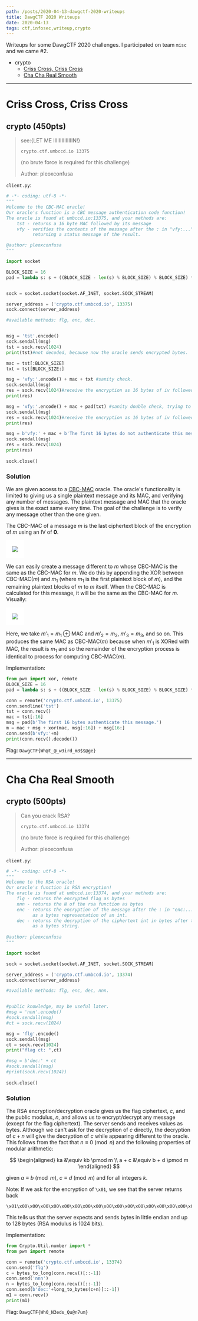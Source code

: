 ```yaml
---
path: /posts/2020-04-13-dawgctf-2020-writeups
title: DawgCTF 2020 Writeups
date: 2020-04-13
tags: ctf,infosec,writeup,crypto
---
```


Writeups for some DawgCTF 2020 challenges. I participated on team `misc` and we came #2.

- crypto
    - [Criss Cross, Criss Cross](#criss-cross-criss-cross)
    - [Cha Cha Real Smooth](#cha-cha-real-smooth)

---

# Criss Cross, Criss Cross <a name="criss-cross-criss-cross"></a>

## crypto (450pts)

> see:{LET ME IIIIIIIIIIIIIIN!}
>
> `crypto.ctf.umbccd.io 13375`
>
> (no brute force is required for this challenge)
>
> Author: pleoxconfusa

`client.py`:

```python
# -*- coding: utf-8 -*-
"""
Welcome to the CBC-MAC oracle!
Our oracle's function is a CBC message authentication code function!
The oracle is found at umbccd.io:13375, and your methods are:
    tst - returns a 16 byte MAC followed by its message
    vfy - verifies the contents of the message after the : in "vfy:...",
          returning a status message of the result.

@author: pleoxconfusa
"""

import socket

BLOCK_SIZE = 16
pad = lambda s: s + ((BLOCK_SIZE - len(s) % BLOCK_SIZE) % BLOCK_SIZE) * b'\0'


sock = socket.socket(socket.AF_INET, socket.SOCK_STREAM)

server_address = ('crypto.ctf.umbccd.io', 13375)
sock.connect(server_address)

#available methods: flg, enc, dec.


msg = 'tst'.encode()
sock.sendall(msg)
tst = sock.recv(1024)
print(tst)#not decoded, because now the oracle sends encrypted bytes.

mac = tst[:BLOCK_SIZE]
txt = tst[BLOCK_SIZE:]

msg = 'vfy:'.encode() + mac + txt #sanity check.
sock.sendall(msg)
res = sock.recv(1024)#receive the encryption as 16 bytes of iv followed by ct.
print(res)

msg = 'vfy:'.encode() + mac + pad(txt) #sanity double check, trying to win by padding.
sock.sendall(msg)
res = sock.recv(1024)#receive the encryption as 16 bytes of iv followed by ct.
print(res)

msg = b'vfy:' + mac + b'The first 16 bytes do not authenticate this message.' #sanity triple check
sock.sendall(msg)
res = sock.recv(1024)
print(res) 
    
sock.close()
```

### Solution

We are given access to a [CBC-MAC](https://en.wikipedia.org/wiki/CBC-MAC) oracle. The oracle's functionality is limited to giving us a single plaintext message and its MAC, and verifying any number of messages. The plaintext message and MAC that the oracle gives is the exact same every time. The goal of the challenge is to verify any message other than the one given.

The CBC-MAC of a message $m$ is the last ciphertext block of the encryption of $m$ using an IV of $\textbf{0}$.

<img src="./assets/cbc-mac.svg" style="background: white; padding: 16px"></img>

We can easily create a message different to $m$ whose CBC-MAC is the same as the CBC-MAC for $m$. We do this by appending the XOR between $\text{CBC-MAC}(m)$ and $m_1$ (where $m_1$ is the first plaintext block of $m$), and the remaining plaintext blocks of $m$ to $m$ itself. When the CBC-MAC is calculated for this message, it will be the same as the CBC-MAC for $m$. Visually:

<img src="./assets/cbc-mac-attack.svg" style="background: white; padding: 16px"></img>

Here, we take $m'_1 = m_1 \oplus \text{MAC}$ and $m'_2 = m_2$, $m'_3 = m_3$, and so on. This produces the same MAC as $\text{CBC-MAC}(m)$ because when $m'_1$ is XORed with $\text{MAC}$, the result is $m_1$ and so the remainder of the encryption process is identical to process for computing $\text{CBC-MAC}(m)$.

Implementation:

```python
from pwn import xor, remote
BLOCK_SIZE = 16
pad = lambda s: s + ((BLOCK_SIZE - len(s) % BLOCK_SIZE) % BLOCK_SIZE) * b'\0'

conn = remote('crypto.ctf.umbccd.io', 13375)
conn.sendline('tst')
tst = conn.recv()
mac = tst[:16]
msg = pad(b'The first 16 bytes authenticate this message.')
m = mac + msg + xor(mac, msg[:16]) + msg[16:]
conn.send(b'vfy:'+m)
print(conn.recv().decode())
```

Flag: `DawgCTF{Wh@t_@_w3ird_m3$$@ge}`

---

# Cha Cha Real Smooth <a name="cha-cha-real-smooth"></a>

## crypto (500pts)

> Can you crack RSA?
>
> `crypto.ctf.umbccd.io 13374`
>
> (no brute force is required for this challenge)
>
> Author: pleoxconfusa

`client.py`:

```python
# -*- coding: utf-8 -*-
"""
Welcome to the RSA oracle!
Our oracle's function is RSA encryption!
The oracle is found at umbccd.io:13374, and your methods are:
    flg - returns the encrypted flag as bytes
    nnn - returns the N of the rsa function as bytes
    enc - returns the encryption of the message after the : in "enc:..."
          as a bytes representation of an int.
    dec - returns the decryption of the ciphertext int in bytes after the : in "dec:..."
          as a bytes string.
    
@author: pleoxconfusa
"""

import socket

sock = socket.socket(socket.AF_INET, socket.SOCK_STREAM)

server_address = ('crypto.ctf.umbccd.io', 13374)
sock.connect(server_address)

#available methods: flg, enc, dec, nnn.


#public knowledge, may be useful later.
#msg = 'nnn'.encode()
#sock.sendall(msg)
#ct = sock.recv(1024)

msg = 'flg'.encode()
sock.sendall(msg)
ct = sock.recv(1024)
print("flag ct: ",ct) 

#msg = b'dec:' + ct
#sock.sendall(msg)
#print(sock.recv(1024))
    
sock.close()
```

### Solution

The RSA encryption/decryption oracle gives us the flag ciphertext, $c$, and the public modulus, $n$, and allows us to encrypt/decrypt any message (except for the flag ciphertext). The server sends and receives values as bytes. Although we can't ask for the decryption of $c$ directly, the decryption of $c + n$ will give the decryption of $c$ while appearing different to the oracle. This follows from the fact that $n \equiv 0 \pmod n$ and the following properties of modular arithmetic:

$$
\begin{aligned} ka &\equiv kb \pmod m \\ a + c &\equiv b + d \pmod m \end{aligned}
$$

given $a \equiv b \pmod m$, $c \equiv d \pmod m$ and for all integers $k$.

Note: If we ask for the encryption of `\x01`, we see that the server returns back

```
\x01\x00\x00\x00\x00\x00\x00\x00\x00\x00\x00\x00\x00\x00\x00\x00\x00\x00\x00\x00\x00\x00\x00\x00\x00\x00\x00\x00\x00\x00\x00\x00\x00\x00\x00\x00\x00\x00\x00\x00\x00\x00\x00\x00\x00\x00\x00\x00\x00\x00\x00\x00\x00\x00\x00\x00\x00\x00\x00\x00\x00\x00\x00\x00\x00\x00\x00\x00\x00\x00\x00\x00\x00\x00\x00\x00\x00\x00\x00\x00\x00\x00\x00\x00\x00\x00\x00\x00\x00\x00\x00\x00\x00\x00\x00\x00\x00\x00\x00\x00\x00\x00\x00\x00\x00\x00\x00\x00\x00\x00\x00\x00\x00\x00\x00\x00\x00\x00\x00\x00\x00\x00\x00\x00\x00\x00\x00\x00
```

This tells us that the server expects and sends bytes in little endian and up to 128 bytes (RSA modulus is 1024 bits).

Implementation:

```python
from Crypto.Util.number import *
from pwn import remote

conn = remote('crypto.ctf.umbccd.io', 13374)
conn.send('flg')
c = bytes_to_long(conn.recv()[::-1])
conn.send('nnn')
n = bytes_to_long(conn.recv()[::-1])
conn.send(b'dec:'+long_to_bytes(c+n)[::-1])
m1 = conn.recv()
print(m1)
```

Flag: `DawgCTF{Wh0_N3eds_Qu@n7um}`
